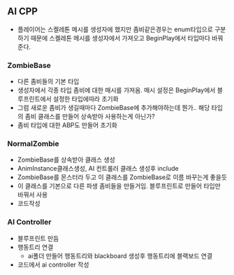 ## AI CPP
- 플레이어는 스켈레톤 메시를 생성자에 했지만 좀비같은경우는 enum타입으로 구분하기 때문에 스켈레톤 메시를 생성자에서 가져오고 BeginPlay에서 타입마다 바꿔준다.
### ZombieBase
- 다른 좀비들의 기본 타입
- 생성자에서 각종 타입 좀비에 대한 매시를 가져옴.  매시 설정은 BeginPlay에서 블루프린트에서 설정한 타입에따라 초기화
- 그럼 새로운 좀비가 생길때마다 ZombieBase에 추가해야하는데 뭔가..  해당 타입의 좀비 클래스를 만들어 상속받아 사용하는게 아닌가?
- 좀비 타입에 대한 ABP도 만들어 초기화
### NormalZombie
- ZombieBase를 상속받아 클래스 생성
- AnimInstance클래스생성,  AI 컨트롤러 클래스 생성후 include
- ZombieBase를 몬스터라 두고 이 클래스를 ZombieBase로 이름 바꾸는게 좋을듯
- 이 클래스를 기본으로 다른 파생 좀비들을 만들거임. 블루프린트로 만들어 타입만 바꿔서 사용
- 코드작성
### AI Controller
- 블루프린트 만듬
- 행동트리 연결
	- ai폴더 만들어 행동트리와 blackboard 생성후   행동트리에 블랙보드 연결
- 코드에서 ai controller 작성 